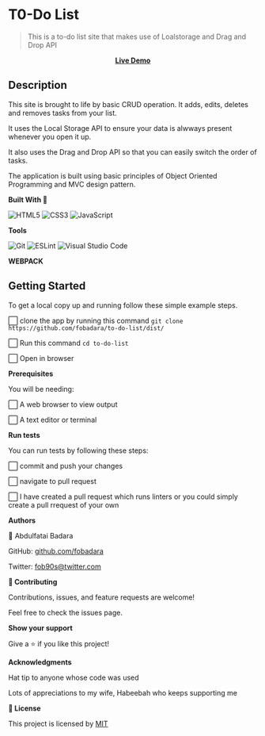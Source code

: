 # T0-Do List
>This is a to-do list site that makes use of Loalstorage and Drag and Drop API


**<div align="center"><a href="https://fobadara.github.io/to-do-list/dist/" text="bold">Live Demo</a></div>**

## Description

This site is brought to life by basic CRUD operation. It adds, edits, deletes and removes tasks from your list. 

It uses the Local Storage API to ensure your data is alwways present whenever you open it up.

It also uses the Drag and Drop API so that you can easily switch the order of tasks.

The application is built using basic principles of Object Oriented Programming and MVC design pattern.

**Built With :hammer:**

![HTML5](https://img.shields.io/badge/html5-%23E34F26.svg?style=for-the-badge&logo=html5&logoColor=white) 
![CSS3](https://img.shields.io/badge/css3-%231572B6.svg?style=for-the-badge&logo=css3&logoColor=white)
![JavaScript](https://img.shields.io/badge/javascript-%23323330.svg?style=for-the-badge&logo=javascript&logoColor=%23F7DF1E)

**Tools**

![Git](https://img.shields.io/badge/git-%23F05033.svg?style=for-the-badge&logo=git&logoColor=white)
![ESLint](https://img.shields.io/badge/ESLint-4B3263?style=for-the-badge&logo=eslint&logoColor=white)
![Visual Studio Code](https://img.shields.io/badge/Visual%20Studio%20Code-0078d7.svg?style=for-the-badge&logo=visual-studio-code&logoColor=white) 

**WEBPACK**

## Getting Started

To get a local copy up and running follow these simple example steps.

⬜ clone the app by running this command `git clone https://github.com/fobadara/to-do-list/dist/`

⬜ Run this command `cd to-do-list`

⬜ Open in browser

**Prerequisites**

You will be needing:

⬜ A web browser to view output

⬜ A text editor or terminal

**Run tests**

You can run tests by following these steps:

⬜ commit and push your changes

⬜ navigate to pull request

⬜ I have created a pull request which runs linters or you could simply create a pull rrequest of your own

**Authors**

👤 Abdulfatai Badara

GitHub: [github.com/fobadara](github.com/fobadara)

Twitter: [fob90s@twitter.com](fob90s@twitter.com)

**🤝 Contributing**

Contributions, issues, and feature requests are welcome!

Feel free to check the issues page.

**Show your support**

Give a ⭐️ if you like this project!

**Acknowledgments**

Hat tip to anyone whose code was used

Lots of appreciations to my wife, Habeebah who keeps supporting me

**📝 License**

This project is licensed by [MIT](LICENSE)
